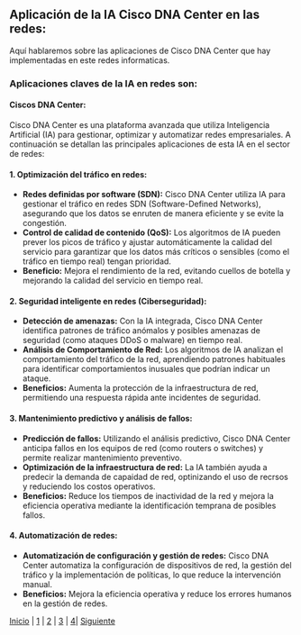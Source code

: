 ## Aplicación de la IA Cisco DNA Center en las redes:
Aquí hablaremos sobre las aplicaciones de Cisco DNA Center que hay implementadas en este redes informaticas.

### Aplicaciones claves de la IA en redes son:

#### Ciscos DNA Center:
Cisco DNA Center es una plataforma avanzada que utiliza Inteligencia Artificial (IA) para gestionar, optimizar y automatizar redes empresariales. A continuación se detallan las principales aplicaciones de esta IA en el sector de redes:

#### 1. Optimización del tráfico en redes: 
- **Redes definidas por software (SDN):** Cisco DNA Center utiliza IA para gestionar el tráfico en redes SDN (Software-Defined Networks), asegurando que los datos se enruten de manera eficiente y se evite la congestión.
- **Control de calidad de contenido (QoS):** Los algoritmos de IA pueden prever los picos de tráfico y ajustar automáticamente la calidad del servicio para garantizar que los datos más críticos o sensibles (como el tráfico en tiempo real) tengan prioridad.
- **Beneficio:** Mejora el rendimiento de la red, evitando cuellos de botella y mejorando la calidad del servicio en tiempo real.

#### 2. Seguridad inteligente en redes (Ciberseguridad):
- **Detección de amenazas:** Con la IA integrada, Cisco DNA Center identifica patrones de tráfico anómalos y posibles amenazas de seguridad (como ataques DDoS o malware) en tiempo real.
- **Análisis de Comportamiento de Red:** Los algoritmos de IA analizan el comportamiento del tráfico de la red, aprendiendo patrones habituales para identificar comportamientos inusuales que podrían indicar un ataque.
- **Beneficios:** Aumenta la protección de la infraestructura de red, permitiendo una respuesta rápida ante incidentes de seguridad.

#### 3. Mantenimiento predictivo y análisis de fallos:
- **Predicción de fallos:** Utilizando el análisis predictivo, Cisco DNA Center anticipa fallos en los equipos de red (como routers o switches) y permite realizar mantenimiento preventivo.
- **Optimización de la infraestructura de red:** La IA también ayuda a predecir la demanda de capaidad de red, optinizando el uso de recrsos y reduciendo los costos operativos.
- **Beneficios:** Reduce los tiempos de inactividad de la red y mejora la eficiencia operativa mediante la identificación temprana de posibles fallos.

#### 4. Automatización de redes:
- **Automatización de configuración y gestión de redes:** Cisco DNA Center automatiza la configuración de dispositivos de red, la gestión del tráfico y la implementación de políticas, lo que reduce la intervención manual.
- **Beneficios:** Mejora la eficiencia operativa y reduce los errores humanos en la gestión de redes.

[Inicio](../XARXES.md) | [1](./aplicacionesIA3.md) | [2](./impactoAmbiental3.md) | [3](./impactoSector3.md) | [4](./minimizar3.md)| [Siguiente](./impactoAmbiental3.md)